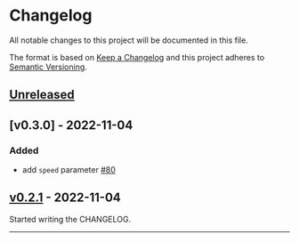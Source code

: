 # Changelog

All notable changes to this project will be documented in this file.

The format is based on [Keep a Changelog][Keep a Changelog] and this project adheres to [Semantic Versioning][Semantic Versioning].

<!-- markdownlint-disable MD024 -->
## [Unreleased]

## [v0.3.0] - 2022-11-04

### Added

- add `speed` parameter [#80](https://github.com/SpringQL/replayman/pull/80)

## [v0.2.1] - 2022-11-04

Started writing the CHANGELOG.

---

<!-- Links -->
[Keep a Changelog]: https://keepachangelog.com/
[Semantic Versioning]: https://semver.org/

<!-- Versions -->
[Unreleased]: https://github.com/SpringQL/replayman/compare/v0.2.1...HEAD
[Released]: https://github.com/SpringQL/replayman/releases
[v0.2.1]: https://github.com/SpringQL/replayman/releases/v0.2.1
